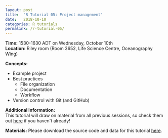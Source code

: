 ```yaml
---
layout: post
title:  "R Tutorial 05: Project management"
date:   2018-10-10
categories: R tutorials
permalink: /r-tutorial-05/
---
```


**Time:** 1530-1630 ADT on Wednesday, October 10th  
**Location:** Riley room (Room 3652, Life Science Centre, Oceanography Wing)

**Concepts:**
* Example project  
* Best practices  
  * File organization  
  * Documentation  
  * Workflow  
* Version control with Git (and GitHub)

**Additional Information:**  
This tutorial will draw on material from all previous sessions, so check them out [here](/programming_tutorials/r/) if you haven't already!

**Materials:**
Please download the source code and data for this tutorial [here](https://github.com/christophrenkl/programming_tutorials/raw/master/R/tutorial_05.zip).
